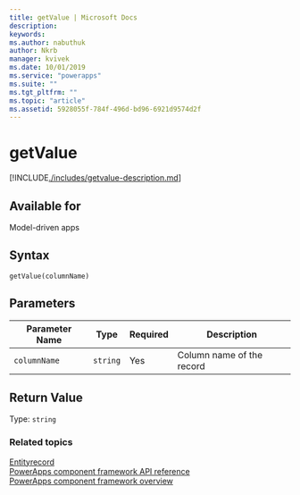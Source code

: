 ```yaml
---
title: getValue | Microsoft Docs
description: 
keywords:
ms.author: nabuthuk
author: Nkrb
manager: kvivek
ms.date: 10/01/2019
ms.service: "powerapps"
ms.suite: ""
ms.tgt_pltfrm: ""
ms.topic: "article"
ms.assetid: 5928055f-784f-496d-bd96-6921d9574d2f
---
```

# getValue

[!INCLUDE[./includes/getvalue-description.md](./includes/getvalue-description.md)]

## Available for 

Model-driven apps

## Syntax

`getValue(columnName)`

## Parameters

| Parameter Name|Type|Required|Description|
| ------------- |----|--------|-----------|
|`columnName`|`string`|Yes|Column name of the record|


## Return Value

Type: `string`

### Related topics

[Entityrecord](../entityrecord.md)<br/>
[PowerApps component framework API reference](../../reference/index.md)<br/>
[PowerApps component framework overview](../../overview.md)

